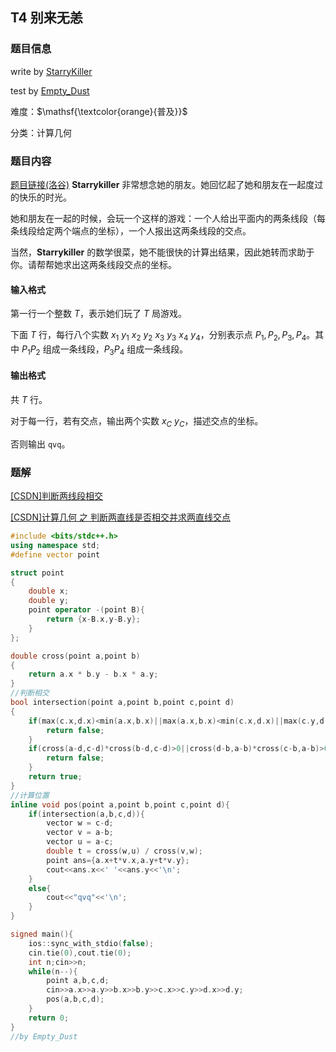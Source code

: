 
## T4 别来无恙

### 题目信息

write by [StarryKiller](https://www.luogu.com.cn/user/235125)

test by [Empty_Dust](https://www.luogu.com.cn/user/1132118)

难度：$\mathsf{\textcolor{orange}{普及}}$

分类：计算几何


### 题目内容
[题目链接(洛谷)](https://www.luogu.com.cn/problem/T404325)
**Starrykiller** 非常想念她的朋友。她回忆起了她和朋友在一起度过的快乐的时光。

她和朋友在一起的时候，会玩一个这样的游戏：一个人给出平面内的两条线段（每条线段给定两个端点的坐标），一个人报出这两条线段的交点。

当然，**Starrykiller** 的数学很菜，她不能很快的计算出结果，因此她转而求助于你。请帮帮她求出这两条线段交点的坐标。

#### 输入格式
第一行一个整数 $T$，表示她们玩了 $T$ 局游戏。

下面 $T$ 行，每行八个实数 $x_1$ $y_1$ $x_2$ $y_2$ $x_3$ $y_3$ $x_4$ $y_4$，分别表示点 $P_1,P_2,P_3,P_4$。其中 $P_1P_2$ 组成一条线段，$P_3P_4$ 组成一条线段。

#### 输出格式
共 $T$ 行。

对于每一行，若有交点，输出两个实数 $x_C$ $y_C$，描述交点的坐标。

否则输出 `qvq`。

### 题解

[[CSDN]判断两线段相交](https://blog.csdn.net/zhouzi2018/article/details/81871875)

[[CSDN]计算几何 之 判断两直线是否相交并求两直线交点](https://blog.csdn.net/qq_45735851/article/details/114434281)

```cpp
#include <bits/stdc++.h>
using namespace std;
#define vector point

struct point
{
    double x;
    double y;
    point operator -(point B){
        return {x-B.x,y-B.y};
    }
};

double cross(point a,point b)
{
    return a.x * b.y - b.x * a.y;
}
//判断相交
bool intersection(point a,point b,point c,point d)
{
    if(max(c.x,d.x)<min(a.x,b.x)||max(a.x,b.x)<min(c.x,d.x)||max(c.y,d.y)<min(a.y,b.y)||max(a.y,b.y)<min(c.y,d.y)){
        return false;
    }
    if(cross(a-d,c-d)*cross(b-d,c-d)>0||cross(d-b,a-b)*cross(c-b,a-b)>0){
        return false;
    }
    return true;
}
//计算位置
inline void pos(point a,point b,point c,point d){
    if(intersection(a,b,c,d)){
        vector w = c-d;
        vector v = a-b;
        vector u = a-c;
        double t = cross(w,u) / cross(v,w);
        point ans={a.x+t*v.x,a.y+t*v.y};
        cout<<ans.x<<' '<<ans.y<<'\n';
    }
    else{
        cout<<"qvq"<<'\n';
    }
}

signed main(){
    ios::sync_with_stdio(false);
    cin.tie(0),cout.tie(0);
    int n;cin>>n;
    while(n--){
        point a,b,c,d;
        cin>>a.x>>a.y>>b.x>>b.y>>c.x>>c.y>>d.x>>d.y;
        pos(a,b,c,d);
    }
    return 0;
}
//by Empty_Dust
```
